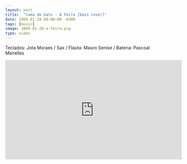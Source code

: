 ```yaml
---
layout: post
title:  "Cama de Gato - A Feira [bass cover]"
date: 2009-01-28 08:00:00 -0300
tags: [music]
image: 2009-01-28-a-feira.png
type: video
---
```

Teclados: Jota Moraes / Sax / Flauta: Mauro Senise / Bateria: Pascoal Meirelles

<div class="iframe-wrapper">
<iframe width="560" height="315" src="https://www.youtube.com/embed/ZJuMVBYuys0" frameborder="0" allowfullscreen></iframe>
</div>
